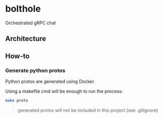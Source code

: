 # bolthole

Orchestrated gRPC chat

## Architecture

## How-to

### Generate python protos

Python protos are generated using Docker.

Using a makefile cmd will be enough to run the process:

```bash
make proto
```

> generated protos will not be included in this project (see .gitignore)
